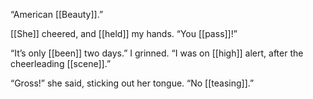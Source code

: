 “American [[Beauty]].”

[[She]] cheered, and [[held]] my hands. “You [[pass]]!”

“It’s only [[been]] two days.” I grinned. “I was on [[high]] alert, after the cheerleading [[scene]].”

“Gross!” she said, sticking out her tongue. “No [[teasing]].”